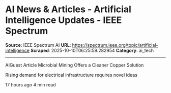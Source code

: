 # AI News & Articles - Artificial Intelligence Updates - IEEE Spectrum

**Source**: IEEE Spectrum AI
**URL**: https://spectrum.ieee.org/topic/artificial-intelligence
**Scraped**: 2025-10-10T06:25:59.282954
**Category**: ai_tech

---

AIGuest Article
Microbial Mining Offers a Cleaner Copper Solution

Rising demand for electrical infrastructure requires novel ideas

17 hours ago
4 min read
